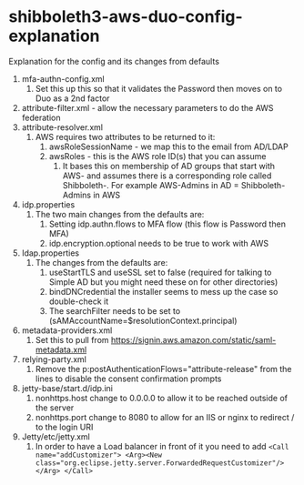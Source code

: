 # shibboleth3-aws-duo-config-explanation
Explanation for the config and its changes from defaults

1. mfa-authn-config.xml
    1. Set this up this so that it validates the Password then moves on to Duo as a 2nd factor
1. attribute-filter.xml - allow the necessary parameters to do the AWS federation
1. attribute-resolver.xml
    1. AWS requires two attributes to be returned to it:
        1. awsRoleSessionName - we map this to the email from AD/LDAP
        1. awsRoles - this is the AWS role ID(s) that you can assume
            1. It bases this on membership of AD groups that start with AWS- and assumes there is a corresponding role called Shibboleth-. For example AWS-Admins in AD = Shibboleth-Admins in AWS
1. idp.properties
    1. The two main changes from the defaults are:
        1. Setting idp.authn.flows to MFA flow (this flow is Password then MFA)
        1. idp.encryption.optional needs to be true to work with AWS
1. ldap.properties
    1. The changes from the defaults are:
        1. useStartTLS and useSSL set to false (required for talking to Simple AD but you might need these on for other directories)
        1. bindDNCredential the installer seems to mess up the case so double-check it
        1. The searchFilter needs to be set to (sAMAccountName=$resolutionContext.principal)
1. metadata-providers.xml
    1. Set this to pull from https://signin.aws.amazon.com/static/saml-metadata.xml
1. relying-party.xml
    1. Remove the p:postAuthenticationFlows="attribute-release" from the lines to disable the consent confirmation prompts
1. jetty-base/start.d/idp.ini
    1. nonhttps.host change to 0.0.0.0 to allow it to be reached outside of the server
    1. nonhttps.port change to 8080 to allow for an IIS or nginx to redirect / to the login URI
1. Jetty/etc/jetty.xml
    1. In order to have a Load balancer in front of it you need to add
    `<Call name="addCustomizer">
        <Arg><New class="org.eclipse.jetty.server.ForwardedRequestCustomizer"/></Arg>
    </Call>`